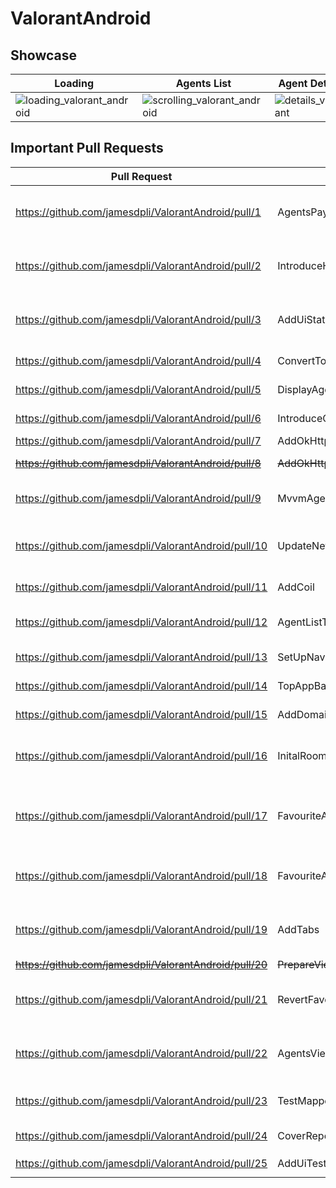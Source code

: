 # ValorantAndroid
## Showcase
| Loading | Agents List | Agent Details |
| --- | --- | --- | 
|![loading_valorant_android](https://github.com/jamesdpli/ValorantAndroid/assets/96268466/e448ce45-0d6d-4e7e-acd4-e3182a796eeb)| ![scrolling_valorant_android](https://github.com/jamesdpli/ValorantAndroid/assets/96268466/32e84dd8-2f19-403b-b0b1-70ef4384b469)| ![details_valorant](https://github.com/jamesdpli/ValorantAndroid/assets/96268466/4b810f2a-345e-4fa7-b10c-eff7843c5177)|



## Important Pull Requests
|Pull Request| Branch Name | Short Description |
| --- |--- | --- |
| https://github.com/jamesdpli/ValorantAndroid/pull/1 | AgentsPayload | Display a payload from an api on the screen, no di etc. This just lays out the basics |
| https://github.com/jamesdpli/ValorantAndroid/pull/2 | IntroduceHilt | Introduces and utilises dagger-hilt for dependency injection best practice |
| https://github.com/jamesdpli/ValorantAndroid/pull/3 | AddUiState | Add UiState sealed interface to AgentsViewModel and utilise it |
| https://github.com/jamesdpli/ValorantAndroid/pull/4 | ConvertToStateFlow | Converts ComposeSate to StateFlow |
| https://github.com/jamesdpli/ValorantAndroid/pull/5 | DisplayAgentNames | Display agent names in LazyColumn |
| https://github.com/jamesdpli/ValorantAndroid/pull/6 | IntroduceComposeNavigation | Basic PR for compose navigation integration |
| https://github.com/jamesdpli/ValorantAndroid/pull/7 | AddOkHttpInterceptor | Adds OkHttpInterceptor |
| ~~https://github.com/jamesdpli/ValorantAndroid/pull/8~~ | ~~AddOkHttpInterceptor~~ | ~~Empty PR. Not sure what happened here~~ |
| https://github.com/jamesdpli/ValorantAndroid/pull/9 | MvvmAgentDetailsScreen | Adds agent details screen with partial mvvvm |
| https://github.com/jamesdpli/ValorantAndroid/pull/10 | UpdateNetworking | New screen uses repository pattern, dto's use nested data classes |
| https://github.com/jamesdpli/ValorantAndroid/pull/11 | AddCoil | Adds coil and async image example |
| https://github.com/jamesdpli/ValorantAndroid/pull/12 | AgentListToDetailsUiRework | Rework of Agent list to agent details functionality |
| https://github.com/jamesdpli/ValorantAndroid/pull/13 | SetUpNavGraph | Set up nested navigation |
| https://github.com/jamesdpli/ValorantAndroid/pull/14 | TopAppBar | Initial TopAppBar implementation |
| https://github.com/jamesdpli/ValorantAndroid/pull/15 | AddDomainLayer | Initial domain layer implementation |
| https://github.com/jamesdpli/ValorantAndroid/pull/16 | InitalRoomDatabaseImplementation | Inital room database implementation, with example insert statement |
| https://github.com/jamesdpli/ValorantAndroid/pull/17 | FavouriteAgentsPartOne | Add a favourites feature to agents on the agents list screen, data is persisted in a room database |
| https://github.com/jamesdpli/ValorantAndroid/pull/18 | FavouriteAgentsPartTwo | Improve favourite agents feature by moving towards an offline first model |
| https://github.com/jamesdpli/ValorantAndroid/pull/19 | AddTabs | Add tabs so the user can view their favourite agents seperatly from the list of agents |
| ~~https://github.com/jamesdpli/ValorantAndroid/pull/20~~ | ~~PrepareViewModelForTesting~~ | ~~Closed PR~~ |
| https://github.com/jamesdpli/ValorantAndroid/pull/21 | RevertFavourites | Add tabs so the user can view their favourite agents seperatly from the list of agents |
| https://github.com/jamesdpli/ValorantAndroid/pull/22 | AgentsViewModelTest | Make AgentsViewModel have 100% unit test coverage |
| https://github.com/jamesdpli/ValorantAndroid/pull/23 | TestMapperAndDetailViewModel | Add tests for mapper and AgentsDetailViewModel  |
| https://github.com/jamesdpli/ValorantAndroid/pull/24 | CoverRepositoryInTest | Add tests for AgentsRepositoryImpl  |
| https://github.com/jamesdpli/ValorantAndroid/pull/25 | AddUiTests | Add Ui tests for the `AgentsScreen` |
